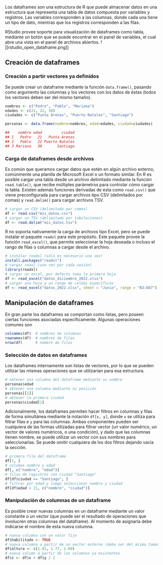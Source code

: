 Los dataframes son una estructura de R que puede almacenar datos en una estructura que representa una tabla de datos compuesta por variables y registros. Las variables corresponden a las columnas, donde cada una tiene un tipo de dato, mientras que los registros corresponden a las filas.

RStudio provee soporte para visualización de dataframes como tabla, mediante un botón que se puede encontrar  en el panel de variables, el cual abre una vista en el panel de archivos abiertos.
![[rstudio_open_dataframe.png]]

## Creación de dataframes

### Creación a partir vectores ya definidos
Se puede crear un dataframe mediante la función `data.frame()`, pasando como argumento las columnas y los vectores con los datos de éstas (todos los vectores deben ser del mismo tamaño).
```r
nombres <- c("Pedro", "Pablo", "Mariana")
edades <- c(21, 22, 30)
ciudades <- c("Punta Arenas", "Puerto Natales", "Santiago")

personas <- data.frame(nombre=nombres, edad=edades, ciudad=ciudades)

##    nombre edad         ciudad
## 1   Pedro   21   Punta Arenas
## 2   Pablo   22 Puerto Natales
## 3 Mariana   30       Santiago
```

### Carga de dataframes desde archivos
Es común que queramos cargar datos que estén en algún archivo externo, comúnmente una planilla de Microsoft Excel o un formato similar.
En R es posible cargar una tabla desde un archivo delimitado mediante la función `read.table()`, que recibe múltiples parámetros para controlar cómo cargar la tabla. Existen además funciones derivadas de esta como `read.csv()` que viene preconfigurada para cargar archivos tipo CSV (delimitados por comas) y `read.delim()` para cargar archivos TSV.
```r
# cargar un CSV (delimitado por comas)
df <- read.csv("mis_datos.csv")
# cargar un TSV (delimitado por tabulaciones)
df <- read.delim("mis_datos.tsv")
```

R no soporta nativamente la carga de archivos tipo Excel, pero se puede instalar el paquete `readxl` para este propósito.  Este paquete provee la función `read_excel()`, que permite seleccionar la hoja deseada o incluso el rango de filas o columnas a cargar desde el archivo.
```r
# instalar readxl (sólo es necesario una vez)
install.packages("readxl")
# cargar reaxl (una vez por cada sesión)
library(readxl)
# cargar un excel, por defecto toma la primera hoja
df <- read_excel("datos_diciembre_2022.xlsx")
# cargar una hoja y un rango de celdas específicos
df <- read_excel("datos_2022.xlsx", sheet = "Junio", range = "B3:D87")
```


## Manipulación de dataframes
En gran parte los dataframes se comportan como listas, pero poseen ciertas funciones asociadas específicamente. Algunas operaciones comunes son
```r
colnames(df)  # nombres de columnas
rownames(df)  # nombres de filas
nrow(df)      # número de filas
```

### Selección de datos en dataframes
Los dataframes internamente son listas de vectores, por lo que se pueden utilizar las mismas operaciones que se utilizarían para esa estructura.
```r
# obtener una columna del dataframe mediante su nombre
personas$edad
# obtener una columna mediante su posición
personas[[1]]
# obtener la primera ciudad
personas$ciudad[1]
```

Adicionalmente, los dataframes permiten hacer filtros en columnas y filas de forma simultánea mediante la notación  `df[x, y]`, donde `x` se utiliza para filtrar filas e `y` para las columnas. Ambas componentes pueden ser cualquiera de las formas utilizadas para filtrar vector (un valor numérico, un vector de valores numéricos, o una condición), y dado que las columnas tienen nombre, se puede utilizar un vector con sus nombres para seleccionarlas. Se puede omitir cualquiera de los dos filtros dejando vacía la sección.
```r
# primera fila del dataframe
df[1, ]
# columas nombre y edad
df[, c("nombre", "edad")]
# filas de registros con ciudad "Santiago"
df[df$ciudad == "Santiago", ]
# filtrar por edad y luego seleccionar nombre y ciudad
df[df$edad > 21, c("nombre", "ciudad")]
```

### Manipulación de columnas de un dataframe
Es posible crear nuevas columnas en un dataframe mediante un valor constante o un vector (que puede ser el resultado de operaciones que involucren otras columnas del dataframe). Al momento de asignarla debe indicarse el nombre de esta nueva columna.
```r
# nueva columna con un valor fijo
df$habilitado <- TRUE
# nueva columna a partir de un vector externo (debe ser del mismo tamaño)
df$altura <- c(1.81, 1.77, 1.60)
# nueva column a partir de las columnas ya existentes
df$z <- df$x + df$y / 2
```